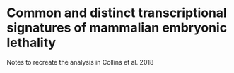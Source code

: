 # Common and distinct transcriptional signatures of mammalian embryonic lethality

Notes to recreate the analysis in Collins et al. 2018

